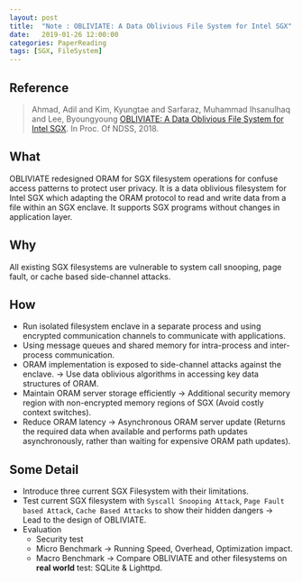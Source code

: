 ```yaml
---
layout: post
title:  "Note : OBLIVIATE: A Data Oblivious File System for Intel SGX"
date:   2019-01-26 12:00:00
categories: PaperReading
tags: [SGX, FileSystem]
---
```


## Reference

> Ahmad, Adil and Kim, Kyungtae and Sarfaraz, Muhammad Ihsanulhaq and Lee, Byoungyoung [OBLIVIATE: A Data Oblivious File System for Intel SGX](http://wp.internetsociety.org/ndss/wp-content/uploads/sites/25/2018/02/ndss2018_06A-2_Ahmad_paper.pdf).  In Proc. Of NDSS, 2018.


## What

OBLIVIATE redesigned ORAM for SGX filesystem operations for confuse access patterns to protect user privacy. It is a data oblivious filesystem for Intel SGX which adapting the ORAM protocol to read and write data from a file within an SGX enclave. It supports SGX programs without changes in application layer. <!-- more -->

## Why
 
All existing SGX filesystems are vulnerable to system call snooping, page fault, or cache based side-channel attacks.

## How

* Run isolated filesystem enclave in a separate process and using encrypted communication channels to communicate with applications.
* Using message queues and shared memory for intra-process and inter-process communication. 
* ORAM implementation is exposed to side-channel attacks against the enclave. -> Use data oblivious algorithms in accessing key data structures of ORAM.
* Maintain ORAM server storage efficiently -> Additional security memory region with non-encrypted memory regions of SGX (Avoid costly context switches).
* Reduce ORAM latency -> Asynchronous ORAM server update (Returns the required data when available and performs path updates asynchronously, rather than waiting for expensive ORAM path updates).


## Some Detail

* Introduce three current SGX Filesystem with their limitations.
* Test current SGX filesystem with `Syscall Snooping Attack`, `Page Fault based Attack`, `Cache Based Attacks` to show their hidden dangers -> Lead to the design of OBLIVIATE.
* Evaluation
    * Security test
    * Micro Benchmark -> Running Speed, Overhead, Optimization impact.
    * Macro Benchmark -> Compare OBLIVIATE and other filesystems on **real world** test: SQLite & Lighttpd.
